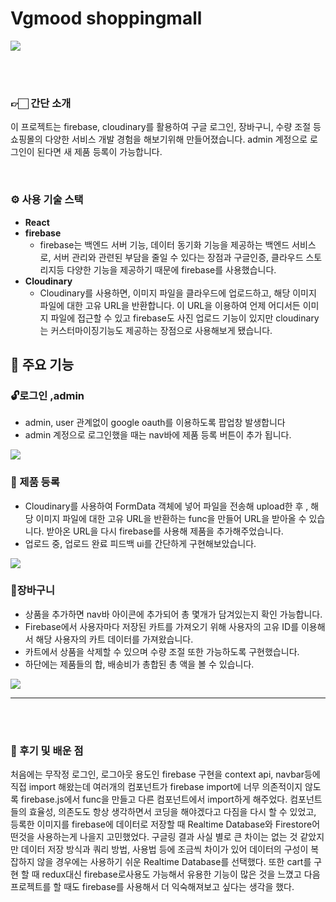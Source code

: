 # Vgmood shoppingmall

<img src="https://user-images.githubusercontent.com/93265694/232325823-35da406b-ee33-407b-ac8c-03aaf8585dc1.PNG"/>

<br><br>

### 👉🏻 간단 소개
이 프로젝트는 firebase, cloudinary를 활용하여 구글 로그인, 장바구니, 수량 조절 등 쇼핑몰의 다양한 서비스 개발 경험을 해보기위해 만들어졌습니다. admin 계정으로 로그인이 된다면 새 제품 등록이 가능합니다. 

<br>

### ⚙️ 사용 기술 스택
- **React**  
- **firebase** 
  - firebase는 백엔드 서버 기능, 데이터 동기화 기능을 제공하는 백엔드 서비스로, 서버 관리와 관련된 부담을 줄일 수    있다는 장점과 구글인증, 클라우드 스토리지등 다양한 기능을 제공하기 때문에 firebase를 사용했습니다. 
- **Cloudinary** 
  - Cloudinary를 사용하면, 이미지 파일을 클라우드에 업로드하고, 해당 이미지 파일에 대한 고유 URL을 반환합니다. 이 URL을 이용하여 언제 어디서든 이미지 파일에 접근할 수 있고 firebase도 사진 업로드 기능이 있지만 cloudinary는 커스터마이징기능도 제공하는 장점으로 사용해보게 됐습니다.
  
  
## 📌 주요 기능

### 🔓로그인 ,admin 
- admin, user 관계없이 google oauth를 이용하도록 팝업창 발생합니다
- admin 계정으로 로그인했을 때는 nav바에 제품 등록 버튼이 추가 됩니다.
<img src="https://user-images.githubusercontent.com/93265694/232329220-17a97ee1-ed7a-4aa1-ba40-d9cdbaf4da07.gif"/>

<br>

### 🧴 제품 등록 
- Cloudinary를 사용하여 FormData 객체에 넣어 파일을 전송해 upload한 후 , 해당 이미지 파일에 대한 고유 URL을 반환하는 func을 만들어
  URL을 받아올 수 있습니다. 받아온 URL을 다시 firebase를 사용해 제품을 추가해주었습니다.
- 업로드 중, 업로드 완료 피드백 ui를 간단하게 구현해보았습니다.
<img src="https://user-images.githubusercontent.com/93265694/232329228-dd5942ac-fcf7-44a9-ae3a-30deecbdc42f.gif"/>

<br>

### 🛒장바구니
- 상품을 추가하면 nav바 아이콘에 추가되어 총 몇개가 담겨있는지 확인 가능합니다.
- Firebase에서 사용자마다 저장된 카트를 가져오기 위해 사용자의 고유 ID를 이용해서 해당 사용자의 카트 데이터를 가져왔습니다.
- 카트에서 상품을 삭제할 수 있으며 수량 조절 또한 가능하도록 구현했습니다.
- 하단에는 제품들의 합, 배송비가 총합된 총 액을 볼 수 있습니다.
<img src="https://user-images.githubusercontent.com/93265694/232329232-cbfe359b-d912-4fd1-8d1b-ed4d7c6c43a7.gif"/>

<br>
<hr /> <br /> <br />

### 📝 후기 및 배운 점
처음에는 무작정 로그인, 로그아웃 용도인 firebase 구현을 context api, navbar등에 직접 import 해왔는데 여러개의 컴포넌트가 firebase import에 너무 의존적이지 않도록 firebase.js에서 func을 만들고 다른 컴포넌트에서 import하게 해주었다. 컴포넌트들의 효율성, 의존도도 항상 생각하면서 코딩을 해야겠다고 다짐을 다시 할 수 있었고, 등록한 이미지를 firebase에 데이터로 저장할 때 Realtime Database와 Firestore어떤것을 사용하는게 나을지 고민했었다. 구글링 결과 사실 별로 큰 차이는 없는 것 같았지만 데이터 저장 방식과 쿼리 방법, 사용법 등에 조금씩 차이가 있어  데이터의 구성이 복잡하지 않을 경우에는 사용하기 쉬운 Realtime Database를 선택했다. 또한 cart를 구현 할 때 redux대신 firebase로사용도 가능해서 유용한 기능이 많은 것을 느꼈고 다음 프로젝트를 할 때도 firebase를 사용해서 더 익숙해져보고 싶다는 생각을 했다. 
